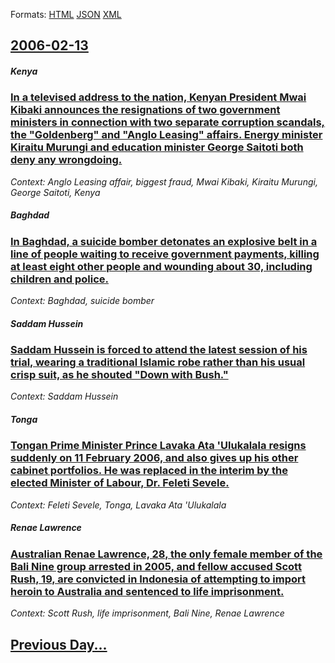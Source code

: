 
Formats: [HTML](2006/02/13/index.html)  [JSON](2006/02/13/index.json)  [XML](2006/02/13/index.xml)  

## [2006-02-13](/news/2006/02/13/index.md)

##### Kenya
### [ In a televised address to the nation, Kenyan President Mwai Kibaki announces the resignations of two government ministers in connection with two separate corruption scandals, the "Goldenberg" and "Anglo Leasing" affairs. Energy minister Kiraitu Murungi and education minister George Saitoti both deny any wrongdoing. ](/news/2006/02/13/in-a-televised-address-to-the-nation-kenyan-president-mwai-kibaki-announces-the-resignations-of-two-government-ministers-in-connection-wit.md)
_Context: Anglo Leasing affair, biggest fraud, Mwai Kibaki, Kiraitu Murungi, George Saitoti, Kenya_

##### Baghdad
### [ In Baghdad, a suicide bomber detonates an explosive belt in a line of people waiting to receive government payments, killing at least eight other people and wounding about 30, including children and police. ](/news/2006/02/13/in-baghdad-a-suicide-bomber-detonates-an-explosive-belt-in-a-line-of-people-waiting-to-receive-government-payments-killing-at-least-eight.md)
_Context: Baghdad, suicide bomber_

##### Saddam Hussein
### [ Saddam Hussein is forced to attend the latest session of his trial, wearing a traditional Islamic robe rather than his usual crisp suit, as he shouted "Down with Bush." ](/news/2006/02/13/saddam-hussein-is-forced-to-attend-the-latest-session-of-his-trial-wearing-a-traditional-islamic-robe-rather-than-his-usual-crisp-suit-as.md)
_Context: Saddam Hussein_

##### Tonga
### [ Tongan Prime Minister Prince Lavaka Ata 'Ulukalala resigns suddenly on 11 February 2006, and also gives up his other cabinet portfolios. He was replaced in the interim by the elected Minister of Labour, Dr. Feleti Sevele. ](/news/2006/02/13/tongan-prime-minister-prince-lavaka-ata-ulukalala-resigns-suddenly-on-11-february-2006-and-also-gives-up-his-other-cabinet-portfolios-he.md)
_Context: Feleti Sevele, Tonga, Lavaka Ata 'Ulukalala_

##### Renae Lawrence
### [ Australian Renae Lawrence, 28, the only female member of the Bali Nine group arrested in 2005, and fellow accused Scott Rush, 19, are convicted in Indonesia of attempting to import heroin to Australia and sentenced to life imprisonment. ](/news/2006/02/13/australian-renae-lawrence-28-the-only-female-member-of-the-bali-nine-group-arrested-in-2005-and-fellow-accused-scott-rush-19-are-convi.md)
_Context: Scott Rush, life imprisonment, Bali Nine, Renae Lawrence_

## [Previous Day...](/news/2006/02/12/index.md)

